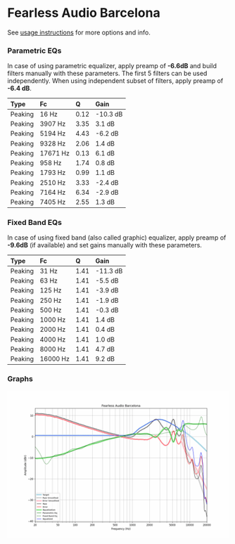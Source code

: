 # Fearless Audio Barcelona
See [usage instructions](https://github.com/jaakkopasanen/AutoEq#usage) for more options and info.

### Parametric EQs
In case of using parametric equalizer, apply preamp of **-6.6dB** and build filters manually
with these parameters. The first 5 filters can be used independently.
When using independent subset of filters, apply preamp of **-6.4 dB**.

| Type    | Fc       |    Q | Gain     |
|:--------|:---------|:-----|:---------|
| Peaking | 16 Hz    | 0.12 | -10.3 dB |
| Peaking | 3907 Hz  | 3.35 | 3.1 dB   |
| Peaking | 5194 Hz  | 4.43 | -6.2 dB  |
| Peaking | 9328 Hz  | 2.06 | 1.4 dB   |
| Peaking | 17671 Hz | 0.13 | 6.1 dB   |
| Peaking | 958 Hz   | 1.74 | 0.8 dB   |
| Peaking | 1793 Hz  | 0.99 | 1.1 dB   |
| Peaking | 2510 Hz  | 3.33 | -2.4 dB  |
| Peaking | 7164 Hz  | 6.34 | -2.9 dB  |
| Peaking | 7405 Hz  | 2.55 | 1.3 dB   |

### Fixed Band EQs
In case of using fixed band (also called graphic) equalizer, apply preamp of **-9.6dB**
(if available) and set gains manually with these parameters.

| Type    | Fc       |    Q | Gain     |
|:--------|:---------|:-----|:---------|
| Peaking | 31 Hz    | 1.41 | -11.3 dB |
| Peaking | 63 Hz    | 1.41 | -5.5 dB  |
| Peaking | 125 Hz   | 1.41 | -3.9 dB  |
| Peaking | 250 Hz   | 1.41 | -1.9 dB  |
| Peaking | 500 Hz   | 1.41 | -0.3 dB  |
| Peaking | 1000 Hz  | 1.41 | 1.4 dB   |
| Peaking | 2000 Hz  | 1.41 | 0.4 dB   |
| Peaking | 4000 Hz  | 1.41 | 1.0 dB   |
| Peaking | 8000 Hz  | 1.41 | 4.7 dB   |
| Peaking | 16000 Hz | 1.41 | 9.2 dB   |

### Graphs
![](./Fearless%20Audio%20Barcelona.png)